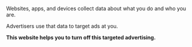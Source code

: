 Websites, apps, and devices collect data about <span class="mark">what you do</span> and <span class="mark">who you are.</span>

<span class="mark">Advertisers</span> use that data to <span class="mark">target ads at you.</span>

__This website helps you to <span class="mark">turn off this targeted advertising.</span>__